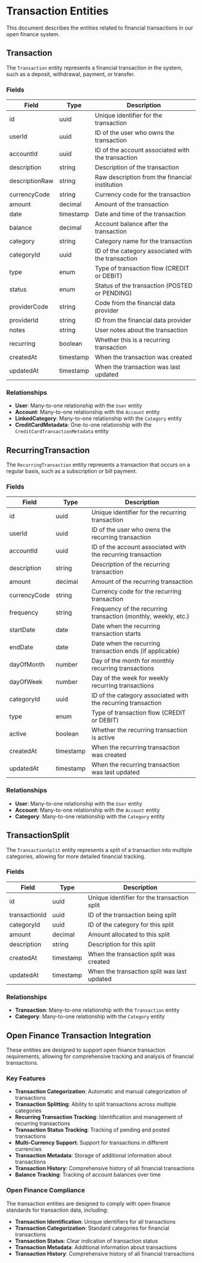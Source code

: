 # Transaction Entities

This document describes the entities related to financial transactions in our open finance system.

## Transaction

The `Transaction` entity represents a financial transaction in the system, such as a deposit, withdrawal, payment, or
transfer.

### Fields

| Field          | Type      | Description                                        |
| -------------- | --------- | -------------------------------------------------- |
| id             | uuid      | Unique identifier for the transaction              |
| userId         | uuid      | ID of the user who owns the transaction            |
| accountId      | uuid      | ID of the account associated with the transaction  |
| description    | string    | Description of the transaction                     |
| descriptionRaw | string    | Raw description from the financial institution     |
| currencyCode   | string    | Currency code for the transaction                  |
| amount         | decimal   | Amount of the transaction                          |
| date           | timestamp | Date and time of the transaction                   |
| balance        | decimal   | Account balance after the transaction              |
| category       | string    | Category name for the transaction                  |
| categoryId     | uuid      | ID of the category associated with the transaction |
| type           | enum      | Type of transaction flow (CREDIT or DEBIT)         |
| status         | enum      | Status of the transaction (POSTED or PENDING)      |
| providerCode   | string    | Code from the financial data provider              |
| providerId     | string    | ID from the financial data provider                |
| notes          | string    | User notes about the transaction                   |
| recurring      | boolean   | Whether this is a recurring transaction            |
| createdAt      | timestamp | When the transaction was created                   |
| updatedAt      | timestamp | When the transaction was last updated              |

### Relationships

- **User**: Many-to-one relationship with the `User` entity
- **Account**: Many-to-one relationship with the `Account` entity
- **LinkedCategory**: Many-to-one relationship with the `Category` entity
- **CreditCardMetadata**: One-to-one relationship with the `CreditCardTransactionMetadata` entity

## RecurringTransaction

The `RecurringTransaction` entity represents a transaction that occurs on a regular basis, such as a subscription or
bill payment.

### Fields

| Field        | Type      | Description                                                    |
| ------------ | --------- | -------------------------------------------------------------- |
| id           | uuid      | Unique identifier for the recurring transaction                |
| userId       | uuid      | ID of the user who owns the recurring transaction              |
| accountId    | uuid      | ID of the account associated with the recurring transaction    |
| description  | string    | Description of the recurring transaction                       |
| amount       | decimal   | Amount of the recurring transaction                            |
| currencyCode | string    | Currency code for the recurring transaction                    |
| frequency    | string    | Frequency of the recurring transaction (monthly, weekly, etc.) |
| startDate    | date      | Date when the recurring transaction starts                     |
| endDate      | date      | Date when the recurring transaction ends (if applicable)       |
| dayOfMonth   | number    | Day of the month for monthly recurring transactions            |
| dayOfWeek    | number    | Day of the week for weekly recurring transactions              |
| categoryId   | uuid      | ID of the category associated with the recurring transaction   |
| type         | enum      | Type of transaction flow (CREDIT or DEBIT)                     |
| active       | boolean   | Whether the recurring transaction is active                    |
| createdAt    | timestamp | When the recurring transaction was created                     |
| updatedAt    | timestamp | When the recurring transaction was last updated                |

### Relationships

- **User**: Many-to-one relationship with the `User` entity
- **Account**: Many-to-one relationship with the `Account` entity
- **Category**: Many-to-one relationship with the `Category` entity

## TransactionSplit

The `TransactionSplit` entity represents a split of a transaction into multiple categories, allowing for more detailed
financial tracking.

### Fields

| Field         | Type      | Description                                 |
| ------------- | --------- | ------------------------------------------- |
| id            | uuid      | Unique identifier for the transaction split |
| transactionId | uuid      | ID of the transaction being split           |
| categoryId    | uuid      | ID of the category for this split           |
| amount        | decimal   | Amount allocated to this split              |
| description   | string    | Description for this split                  |
| createdAt     | timestamp | When the transaction split was created      |
| updatedAt     | timestamp | When the transaction split was last updated |

### Relationships

- **Transaction**: Many-to-one relationship with the `Transaction` entity
- **Category**: Many-to-one relationship with the `Category` entity

## Open Finance Transaction Integration

These entities are designed to support open finance transaction requirements, allowing for comprehensive tracking and
analysis of financial transactions.

### Key Features

- **Transaction Categorization**: Automatic and manual categorization of transactions
- **Transaction Splitting**: Ability to split transactions across multiple categories
- **Recurring Transaction Tracking**: Identification and management of recurring transactions
- **Transaction Status Tracking**: Tracking of pending and posted transactions
- **Multi-Currency Support**: Support for transactions in different currencies
- **Transaction Metadata**: Storage of additional information about transactions
- **Transaction History**: Comprehensive history of all financial transactions
- **Balance Tracking**: Tracking of account balances over time

### Open Finance Compliance

The transaction entities are designed to comply with open finance standards for transaction data, including:

- **Transaction Identification**: Unique identifiers for all transactions
- **Transaction Categorization**: Standard categories for financial transactions
- **Transaction Status**: Clear indication of transaction status
- **Transaction Metadata**: Additional information about transactions
- **Transaction History**: Comprehensive history of all financial transactions
